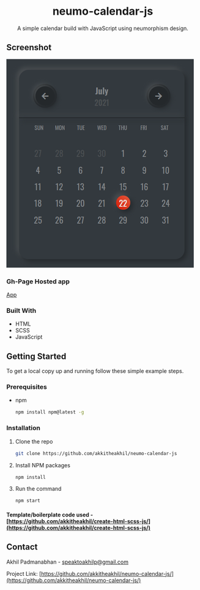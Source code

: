<p align="center">
  <h1 align="center">neumo-calendar-js</h1>

  <p align="center">
  A simple calendar build with JavaScript using neumorphism design.
</p>

## Screenshot
![screenshot](screenshot.png)

### Gh-Page Hosted app
[App](https://akkitheakhil.github.io/neumo-calendar-js/)

### Built With

* HTML
* SCSS
* JavaScript

<!-- GETTING STARTED -->
## Getting Started

To get a local copy up and running follow these simple example steps.

### Prerequisites

* npm
  ```sh
  npm install npm@latest -g
  ```

### Installation

1. Clone the repo
   ```sh
   git clone https://github.com/akkitheakhil/neumo-calendar-js
   ```
2. Install NPM packages
   ```sh
   npm install
   ```
3. Run the command
   ```sh
   npm start
   ```

#### Template/boilerplate code used -  [https://github.com/akkitheakhil/create-html-scss-js/](https://github.com/akkitheakhil/create-html-scss-js/)

<!-- CONTACT -->
## Contact

Akhil Padmanabhan - speaktoakhilp@gmail.com

Project Link: [https://github.com/akkitheakhil/neumo-calendar-js/](https://github.com/akkitheakhil/neumo-calendar-js/)

